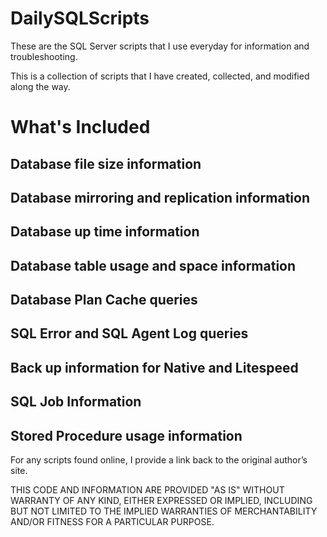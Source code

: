 # DailySQLScripts
These are the SQL Server scripts that I use everyday for information and troubleshooting.

This is a collection of scripts that I have created, collected, and modified along the way. 
# What's Included
## Database file size information
## Database mirroring and replication information
## Database up time information
## Database table usage and space information
## Database Plan Cache queries
## SQL Error and SQL Agent Log queries
## Back up information for Native and Litespeed
## SQL Job Information
## Stored Procedure usage information


For any scripts found online, I provide a link back to the original author’s site.

THIS CODE AND INFORMATION ARE PROVIDED "AS IS" WITHOUT WARRANTY OF 
ANY KIND, EITHER EXPRESSED OR IMPLIED, INCLUDING BUT NOT LIMITED 
TO THE IMPLIED WARRANTIES OF MERCHANTABILITY AND/OR FITNESS FOR A
PARTICULAR PURPOSE.
